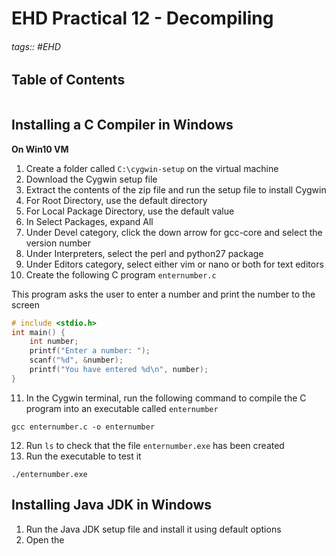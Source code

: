 # EHD Practical 12 - Decompiling

###### tags:: #EHD 

## Table of Contents
```toc
```

## Installing a C Compiler in Windows
**On Win10 VM**
1. Create a folder called `C:\cygwin-setup` on the virtual machine
2. Download the Cygwin setup file
3. Extract the contents of the zip file and run the setup file to install Cygwin
4. For Root Directory, use the default directory
5. For Local Package Directory, use the default value
6. In Select Packages, expand All
7. Under Devel category, click the down arrow for gcc-core and select the version number
8. Under Interpreters, select the perl and python27 package
9. Under Editors category, select either vim or nano or both for text editors
10. Create the following C program `enternumber.c`

This program asks the user to enter a number and print the number to the screen
```c
# include <stdio.h>
int main() {
	int number;
	printf("Enter a number: ");
	scanf("%d", &number);
	printf("You have entered %d\n", number);
}
```
11. In the Cygwin terminal, run the following command to compile the C program into an executable called `enternumber`
```
gcc enternumber.c -o enternumber
```
12. Run `ls` to check that the file `enternumber.exe` has been created
13. Run the executable to test it
```
./enternumber.exe
```

## Installing Java JDK in Windows
1. Run the Java JDK setup file and install it using default options
2. Open the 